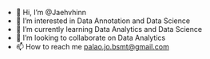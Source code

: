 - 👋 Hi, I’m @Jaehvhinn
- 👀 I’m interested in Data Annotation and Data Science
- 🌱 I’m currently learning Data Analytics and Data Science
- 💞️ I’m looking to collaborate on Data Analytics
- 📫 How to reach me palao.jo.bsmt@gmail.com

<!---
Jaehvhinn/Jaehvhinn is a ✨ special ✨ repository because its `README.md` (this file) appears on your GitHub profile.
You can click the Preview link to take a look at your changes.
--->
